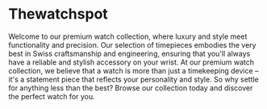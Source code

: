 # Thewatchspot

Welcome to our premium watch collection, where luxury and style meet functionality and precision. Our selection of timepieces embodies the very best in Swiss craftsmanship and engineering, ensuring that you'll always have a reliable and stylish accessory on your wrist.
At our premium watch collection, we believe that a watch is more than just a timekeeping device – it's a statement piece that reflects your personality and style. So why settle for anything less than the best? Browse our collection today and discover the perfect watch for you.